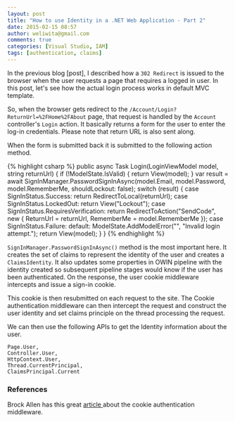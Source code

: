 ```yaml
---
layout: post
title: "How to use Identity in a .NET Web Application - Part 2"
date: 2015-02-15 08:57
author: weliwita@gmail.com
comments: true
categories: [Visual Studio, IAM]
tags: [authentication, claims]
---
```


In the previous blog [post], I described how a `302 Redirect` is issued to the browser when the user requests a page that requires a logged in user. In this post, let's see how the actual login process works in default MVC template.

So, when the browser gets redirect to the  `/Account/Login?ReturnUrl=%2FHome%2FAbout` page, that request is handled by the `Account` controller's `Login` action. It basically returns a form for the user to enter the log-in credentials. Please note that return URL is also sent along.

When the form is submitted back it is submitted to the following action method.

{% highlight csharp %}
public async Task<ActionResult> Login(LoginViewModel model, string returnUrl)
{
    if (!ModelState.IsValid)
    {
        return View(model);
    }
    var result = await SignInManager.PasswordSignInAsync(model.Email, model.Password, model.RememberMe, shouldLockout: false);
    switch (result)
    {
        case SignInStatus.Success:
            return RedirectToLocal(returnUrl);
        case SignInStatus.LockedOut:
            return View("Lockout");
        case SignInStatus.RequiresVerification:
            return RedirectToAction("SendCode", new { ReturnUrl = returnUrl, RememberMe = model.RememberMe });
        case SignInStatus.Failure:
        default:
            ModelState.AddModelError("", "Invalid login attempt.");
            return View(model);
    }
}
{% endhighlight %}

`SignInManager.PasswordSignInAsync()` method is the most important here. It creates the set of claims to represent the identity of the user and creates a `ClaimsIdentity`. It also updates some properties in OWIN pipeline with the identity created so subsequent pipeline stages would know if the user has been authenticated. On the response, the user cookie middleware intercepts and issue a sign-in cookie.

This cookie is then resubmitted on each request to the site. The Cookie authentication middleware can then intercept the request and construct the user identity and set claims principle on the thread processing the request.

We can then use the following APIs to get the Identity information about the user.

```
Page.User,
Controller.User,
HttpContext.User,
Thread.CurrentPrincipal,
ClaimsPrincipal.Current
```

### References
Brock Allen has this great <a href="http://brockallen.com/2013/10/24/a-primer-on-owin-cookie-authentication-middleware-for-the-asp-net-developer/" title="article">article </a>about the cookie authentication middleware.